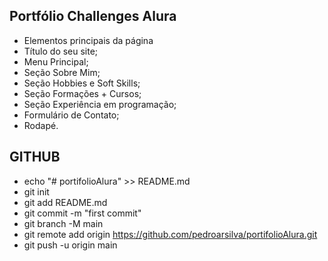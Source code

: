 ## Portfólio Challenges Alura

* Elementos principais da página
* Título do seu site;
* Menu Principal;
* Seção Sobre Mim;
* Seção Hobbies e Soft Skills;
* Seção Formações + Cursos;
* Seção Experiência em programação;
* Formulário de Contato;
* Rodapé.

## GITHUB

* echo "# portifolioAlura" >> README.md
* git init
* git add README.md
* git commit -m "first commit"
* git branch -M main
* git remote add origin https://github.com/pedroarsilva/portifolioAlura.git
* git push -u origin main
